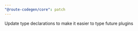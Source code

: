 ```yaml
---
"@route-codegen/core": patch
---
```


Update type declarations to make it easier to type future plugins
